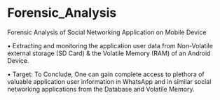 # Forensic_Analysis

Forensic Analysis of Social Networking Application on Mobile Device 

•	Extracting and monitoring the application user data from Non-Volatile external storage (SD Card) & the Volatile Memory (RAM) of an Android Device.

•	Target: To Conclude, One can gain complete access to plethora of valuable application user information in WhatsApp and in similar social networking applications from the Database and Volatile Memory.
